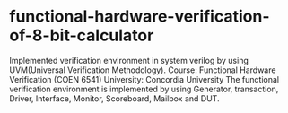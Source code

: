 # functional-hardware-verification-of-8-bit-calculator
Implemented verification environment in system verilog by using UVM(Universal Verification Methodology).
Course: Functional Hardware Verification (COEN 6541)
University: Concordia University
The functional verification environment is implemented by using Generator, transaction, Driver, Interface, Monitor, Scoreboard, Mailbox and DUT.
